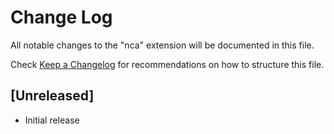 # Change Log

All notable changes to the "nca" extension will be documented in this file.

Check [Keep a Changelog](http://keepachangelog.com/) for recommendations on how to structure this file.

## [Unreleased]

- Initial release